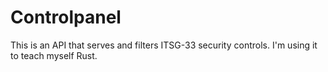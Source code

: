 # Controlpanel

This is an API that serves and filters ITSG-33 security controls. I'm using it
to teach myself Rust.

